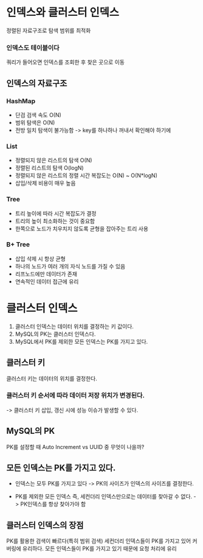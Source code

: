 # 인덱스와 클러스터 인덱스
정렬된 자료구조로 탐색 범위를 최적화

### 인덱스도 테이블이다
쿼리가 들어오면 인덱스를 조회한 후 찾은 곳으로 이동

## 인덱스의 자료구조
### HashMap
+ 단검 검색 속도 O(N)
+ 범위 탐색은 O(N)
+ 전방 일치 탐색이 불가능함 -> key를 하나하나 꺼내서 확인해야 하기에
### List
+ 정렬되지 않은 리스트의 탐색 O(N)
+ 정렬된 리스트의 탐색  O(logN)
+ 정렬되지 않은 리스트의 정렬 시간 복잡도는  O(N) ~  O(N*logN)
+ 삽입/삭제 비용이 매우 높음
### Tree
+ 트리 높이에 따라 시간 복잡도가 결정
+ 트리의 높이 최소화하는 것이 중요함
+ 한쪽으로 노드가 치우치지 않도록 균형을 잡아주는 트리 사용
### B+ Tree
+ 삽입 삭제 시 항상 균형
+ 하나의 노드가 여러 개의 자식 노드를 가질 수 있음
+ 리프노드에만 데이터가 존재
+ 연속적인 데이터 접근에 유리
# 클러스터 인덱스
1. 클러스터 인덱스는 데이터 위치를 결정하는 키 값이다.
2. MySQL의 PK는 클러스터 인덱스다.
3. MySQL에서 PK를 제외한 모든 인덱스는 PK를 가지고 있다.
## 클러스터 키
클러스터 키는 데이터의 위치를 결정한다.

### 클러스터 키 순서에 따라 데이터 저장 위치가 변경된다.

-> 클러스터 키 삽입, 갱신 시에 성능 이슈가 발생할 수 있다.

## MySQL의 PK
PK를 설정할 때 Auto Increment vs UUID 중 무엇이 나을까?

## 모든 인덱스는 PK를 가지고 있다.
+ 인덱스는 모두 PK를 가지고 있다 -> PK의 사이즈가 인덱스의 사이즈를 결정한다.

+ PK를 제외한 모든 인덱스 즉, 세컨더리 인덱스만으로는 데이터를 찾아갈 수 없다. -> PK인덱스를 항상 찾아가야 함

## 클러스터 인덱스의 장점
PK를 활용한 검색이 빠르다(특히 범위 검색)
세컨더리 인덱스들이 PK를 가지고 있어 커버링에 유리하다.
모든 인덱스들이 PK를 가지고 있기 때문에 요청 처리에 유리